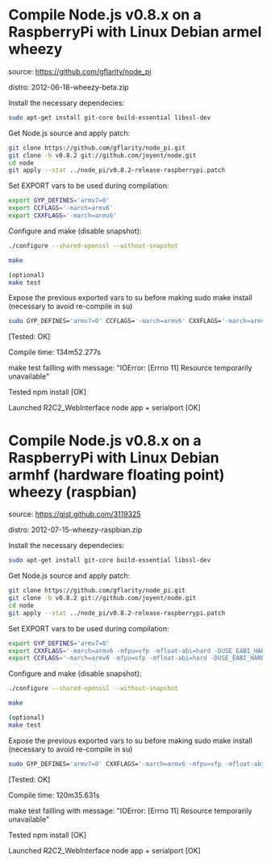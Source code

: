 Compile Node.js v0.8.x on a RaspberryPi with Linux Debian armel wheezy
======================================================================
source: https://github.com/gflarity/node_pi

distro: 2012-06-18-wheezy-beta.zip

Install the necessary dependecies:
```bash
sudo apt-get install git-core build-essential libssl-dev
```

Get Node.js source and apply patch:
```bash
git clone https://github.com/gflarity/node_pi.git
git clone -b v0.8.2 git://github.com/joyent/node.git
cd node
git apply --stat ../node_pi/v0.8.2-release-raspberrypi.patch
```

Set EXPORT vars to be used during compilation:
```bash
export GYP_DEFINES='armv7=0'
export CCFLAGS='-march=armv6'
export CXXFLAGS='-march=armv6'
```

Configure and make (disable snapshot):
```bash
./configure --shared-openssl --without-snapshot

make

(optional)
make test
```

Expose the previous exported vars to su before making sudo make install (necessary to avoid re-compile in su)
```bash
sudo GYP_DEFINES='armv7=0' CCFLAGS='-march=armv6' CXXFLAGS='-march=armv6' make install
```

[Tested: OK]

Compile time: 134m52.277s

make test failling with message: "IOError: [Errno 11] Resource temporarily unavailable"

Tested npm install [OK]

Launched R2C2_WebInterface node app + serialport [OK]

Compile Node.js v0.8.x on a RaspberryPi with Linux Debian armhf (hardware floating point) wheezy (raspbian)
===========================================================================================================
source: https://gist.github.com/3119325

distro: 2012-07-15-wheezy-raspbian.zip

Install the necessary dependecies:
```bash
sudo apt-get install git-core build-essential libssl-dev
```

Get Node.js source and apply patch:
```bash
git clone https://github.com/gflarity/node_pi.git
git clone -b v0.8.2 git://github.com/joyent/node.git
cd node
git apply --stat ../node_pi/v0.8.2-release-raspberrypi.patch
```

Set EXPORT vars to be used during compilation:
```bash
export GYP_DEFINES='armv7=0'
export CXXFLAGS='-march=armv6 -mfpu=vfp -mfloat-abi=hard -DUSE_EABI_HARDFLOAT'
export CCFLAGS='-march=armv6 -mfpu=vfp -mfloat-abi=hard -DUSE_EABI_HARDFLOAT'
```

Configure and make (disable snapshot):
```bash
./configure --shared-openssl --without-snapshot

make

(optional)
make test
```
Expose the previous exported vars to su before making sudo make install (necessary to avoid re-compile in su)
```bash
sudo GYP_DEFINES='armv7=0' CXXFLAGS='-march=armv6 -mfpu=vfp -mfloat-abi=hard -DUSE_EABI_HARDFLOAT' CCFLAGS='-march=armv6 -mfpu=vfp -mfloat-abi=hard  -DUSE_EABI_HARDFLOAT' make install
```

[Tested: OK]

Compile time: 120m35.631s

make test failling with message: "IOError: [Errno 11] Resource temporarily unavailable"

Tested npm install [OK]

Launched R2C2_WebInterface node app + serialport [OK]
